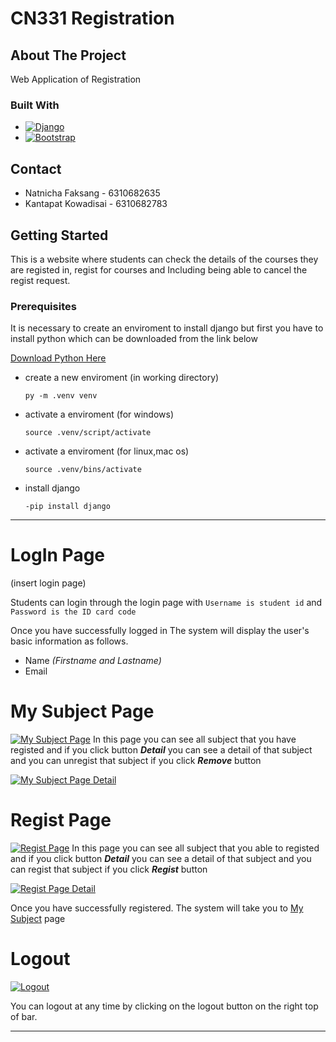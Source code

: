 # CN331 Registration

<!-- ABOUT THE PROJECT -->
## About The Project

Web Application of Registration

### Built With

* [![Django][djangoproject.com]][Django-url]
* [![Bootstrap][Bootstrap.com]][Bootstrap-url]

<!-- CONTACT -->
## Contact

* Natnicha Faksang - 6310682635
* Kantapat Kowadisai - 6310682783

<!-- MARKDOWN LINKS & IMAGES -->
[djangoproject.com]: https://img.shields.io/badge/Djang0-35495E?style=for-the-badge&logo=django&logoColor=4FC08D
[Django-url]: https://www.djangoproject.com/
[Bootstrap.com]: https://img.shields.io/badge/Bootstrap-563D7C?style=for-the-badge&logo=bootstrap&logoColor=white
[Bootstrap-url]: https://getbootstrap.com

## Getting Started

This is a website where students can check the details of the courses they are registed in, regist for courses and Including being able to cancel the regist request.

### Prerequisites

It is necessary to create an enviroment to install django but first you have to install python which can be downloaded from the link below

[Download Python Here](https://www.python.org/downloads/)


* create a new enviroment (in working directory)
  ```
  py -m .venv venv
  ```
* activate a enviroment (for windows)
  ```
  source .venv/script/activate 
  ```
* activate a enviroment (for linux,mac os)
  ```
  source .venv/bins/activate 
  ```
* install django
  ```
  -pip install django
  ```
---
# LogIn Page 
(insert login page)

Students can login through the login page with `Username is student id` and `Password is the ID card code`

Once you have successfully logged in The system will display the user's basic information as follows.
 
 * Name *(Firstname and Lastname)*
 * Email

# My Subject Page

[![My Subject Page](https://cdn.discordapp.com/attachments/954673856486998016/1018968929453998111/unknown.png)](https://cdn.discordapp.com/attachments/954673856486998016/1018968929453998111/unknown.png)
In this page you can see all subject that you have registed and if you click button ***Detail*** you can see a detail of that subject and you can unregist that subject if you click ***Remove*** button

[![My Subject Page Detail](https://cdn.discordapp.com/attachments/954673856486998016/1018972210821611601/unknown.png)](https://cdn.discordapp.com/attachments/954673856486998016/1018972210821611601/unknown.png)

# Regist Page
[![Regist Page](https://cdn.discordapp.com/attachments/954673856486998016/1018974340064215091/unknown.png)](https://cdn.discordapp.com/attachments/954673856486998016/1018974340064215091/unknown.png)
In this page you can see all subject that you able to registed and if you click button ***Detail*** you can see a detail of that subject and you can regist that subject if you click ***Regist*** button


[![Regist Page Detail](https://cdn.discordapp.com/attachments/954673856486998016/1018975243303387166/unknown.png)](https://cdn.discordapp.com/attachments/954673856486998016/1018975243303387166/unknown.png)

Once you have successfully registered. The system will take you to [My Subject](#my-subject-page) page

# Logout
[![Logout](https://cdn.discordapp.com/attachments/954673856486998016/1018979945369845890/Untitled.png)](https://cdn.discordapp.com/attachments/954673856486998016/1018979945369845890/Untitled.png)

You can logout at any time by clicking on the logout button on the right top of bar.

---
